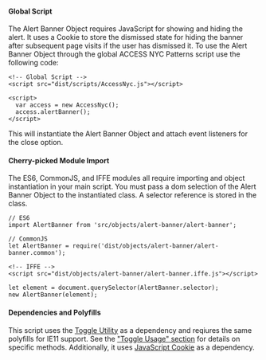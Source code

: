 #### Global Script

The Alert Banner Object requires JavaScript for showing and hiding the alert. It uses a Cookie to store the dismissed state for hiding the banner after subsequent page visits if the user has dismissed it. To use the Alert Banner Object through the global ACCESS NYC Patterns script use the following code:

    <!-- Global Script -->
    <script src="dist/scripts/AccessNyc.js"></script>

    <script>
      var access = new AccessNyc();
      access.alertBanner();
    </script>

This will instantiate the Alert Banner Object and attach event listeners for the close option.

#### Cherry-picked Module Import

The ES6, CommonJS, and IFFE modules all require importing and object instantiation in your main script. You must pass a dom selection of the Alert Banner Object to the instantiated class. A selector reference is stored in the class.

    // ES6
    import AlertBanner from 'src/objects/alert-banner/alert-banner';

    // CommonJS
    let AlertBanner = require('dist/objects/alert-banner/alert-banner.common');

    <!-- IFFE -->
    <script src="dist/objects/alert-banner/alert-banner.iffe.js"></script>

    let element = document.querySelector(AlertBanner.selector);
    new AlertBanner(element);

#### Dependencies and Polyfills

This script uses the [Toggle Utility](/toggle) as a dependency and reqiures the same polyfills for IE11 support. See the ["Toggle Usage" section](/toggle#toggle-usage) for details on specific methods. Additionally, it uses [JavaScript Cookie](https://github.com/js-cookie/js-cookie) as a dependency.